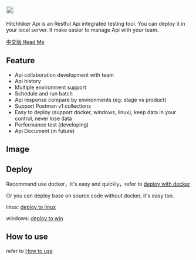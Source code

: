 # <img src='https://raw.githubusercontent.com/brookshi/Hitchhiker/master/client/public/hitchhiker-title-dark.png' height='20'/>

Hitchhiker Api is an Restful Api integrated testing tool. You can deploy it in your local server. It make easier to manage Api with your team.

[中文版 Read Me](README_cn.md)

## Feature
* Api collaboration development with team
* Api history
* Multiple environment support
* Schedule and run batch
* Api response compare by environments (eg: stage vs product)
* Support Postman v1 collections
* Easy to deploy (support docker, windows, linux), keep data in your control, never lose data
* Performance test (developing)
* Api Document (in future)

## Image

## Deploy

Recommand use docker，it's easy and quickly，refer to [deploy with docker](doc/howtoinstall-docker-en.md)

Or you can deploy base on source code without docker, it's easy too.

linux: [deploy to linux](doc/howtoinstall-linux-en.md)

windows: [deploy to win](doc/howtoinstall-win-en.md)

## How to use

refer to [How to use](doc/howtouse-en.md)